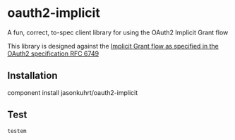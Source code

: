 # oauth2-implicit

A fun, correct, to-spec client library for using the OAuth2 Implicit Grant flow

This library is designed against the [Implicit Grant flow as specified in the OAuth2 specification RFC 6749](http://tools.ietf.org/html/rfc6749#section-4.2)



## Installation

  component install jasonkuhrt/oauth2-implicit



## Test

    testem